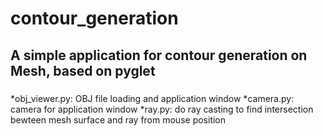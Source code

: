 # contour_generation
## A simple application for contour generation on Mesh, based on pyglet
###
*obj_viewer.py: OBJ file loading and application window
*camera.py: camera for application window
*ray.py: do ray casting to find intersection bewteen mesh surface and ray from mouse position
